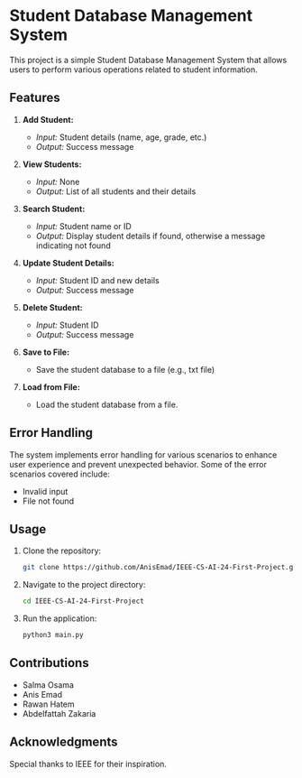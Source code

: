 # Student Database Management System

This project is a simple Student Database Management System that allows users to perform various operations related to student information.

## Features

1. **Add Student:**
   - *Input:* Student details (name, age, grade, etc.)
   - *Output:* Success message

2. **View Students:**
   - *Input:* None
   - *Output:* List of all students and their details

3. **Search Student:**
   - *Input:* Student name or ID
   - *Output:* Display student details if found, otherwise a message indicating not found

4. **Update Student Details:**
   - *Input:* Student ID and new details
   - *Output:* Success message

5. **Delete Student:**
   - *Input:* Student ID
   - *Output:* Success message

6. **Save to File:**
   - Save the student database to a file (e.g., txt file)

7. **Load from File:**
   - Load the student database from a file.

## Error Handling

The system implements error handling for various scenarios to enhance user experience and prevent unexpected behavior. Some of the error scenarios covered include:
   - Invalid input
   - File not found

## Usage

1. Clone the repository:

    ```bash
    git clone https://github.com/AnisEmad/IEEE-CS-AI-24-First-Project.git
    ```

2. Navigate to the project directory:

    ```bash
    cd IEEE-CS-AI-24-First-Project
    ```

3. Run the application:

    ```bash
    python3 main.py
    ```

## Contributions

- Salma Osama
- Anis Emad
- Rawan Hatem
- Abdelfattah Zakaria

## Acknowledgments

Special thanks to IEEE for their inspiration.

